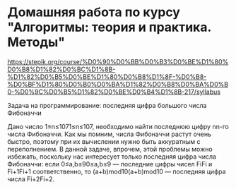 # Домашняя работа по курсу "Алгоритмы: теория и практика. Методы" 
https://stepik.org/course/%D0%90%D0%BB%D0%B3%D0%BE%D1%80%D0%B8%D1%82%D0%BC%D1%8B-%D1%82%D0%B5%D0%BE%D1%80%D0%B8%D1%8F-%D0%B8-%D0%BF%D1%80%D0%B0%D0%BA%D1%82%D0%B8%D0%BA%D0%B0-%D0%9C%D0%B5%D1%82%D0%BE%D0%B4%D1%8B-217/syllabus

Задача на программирование: последняя цифра большого числа Фибоначчи

Дано число 1≤n≤1071≤n≤107, необходимо найти последнюю цифру nn-го числа Фибоначчи.
Как мы помним, числа Фибоначчи растут очень быстро, поэтому при их вычислении нужно быть аккуратным с переполнением. В данной задаче, впрочем, этой проблемы можно избежать, поскольку нас интересует только последняя цифра числа Фибоначчи: если 0≤a,b≤90≤a,b≤9 — последние цифры чисел FiFi и Fi+1Fi+1 соответственно, то (a+b)mod10(a+b)mod10 — последняя цифра числа Fi+2Fi+2.